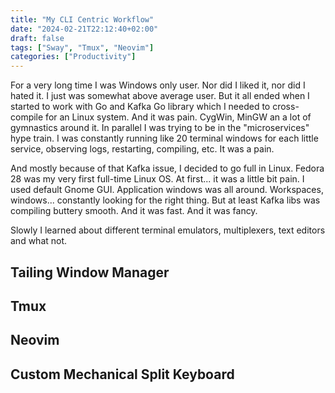 ```yaml
---
title: "My CLI Centric Workflow"
date: "2024-02-21T22:12:40+02:00"
draft: false
tags: ["Sway", "Tmux", "Neovim"]
categories: ["Productivity"]
---
```


For a very long time I was Windows only user. Nor did I liked it, nor did I
hated it. I just was somewhat above average user. But it all ended when I
started to work with Go and Kafka Go library which I needed to cross-compile for
an Linux system. And it was pain. CygWin, MinGW an a lot of gymnastics around
it. In parallel I was trying to be in the "microservices" hype train. I was
constantly running like 20 terminal windows for each little service, observing
logs, restarting, compiling, etc. It was a pain.

And mostly because of that Kafka issue, I decided to go full in Linux. Fedora 28
was my very first full-time Linux OS. At first... it was a little bit pain. I
used default Gnome GUI. Application windows was all around. Workspaces, windows...
constantly looking for the right thing. But at least Kafka libs was compiling
buttery smooth. And it was fast. And it was fancy.

Slowly I learned about different terminal emulators, multiplexers, text editors
and what not.

## Tailing Window Manager

## Tmux

## Neovim

## Custom Mechanical Split Keyboard
